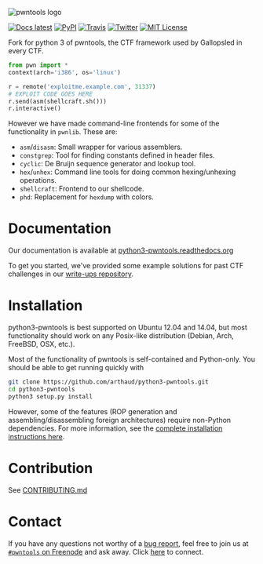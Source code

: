 ![pwntools logo](docs/source/logo.png?raw=true)

[![Docs latest](https://readthedocs.org/projects/python3-pwntools/badge/?version=latest)](https://python3-pwntools.readthedocs.org/en/latest/)
[![PyPI](https://img.shields.io/pypi/v/pwntools.svg?style=flat)](https://pypi.python.org/pypi/pwntools/)
[![Travis](https://travis-ci.org/arthaud/python3-pwntools.svg?branch=master)](https://travis-ci.org/arthaud/python3-pwntools)
[![Twitter](https://img.shields.io/badge/twitter-Gallopsled-4099FF.svg?style=flat)](https://twitter.com/Gallopsled)
[![MIT License](https://img.shields.io/badge/license-MIT-blue.svg?style=flat)](http://choosealicense.com/licenses/mit/)

Fork for python 3 of pwntools, the CTF framework used by Gallopsled in every CTF.

```python
from pwn import *
context(arch='i386', os='linux')

r = remote('exploitme.example.com', 31337)
# EXPLOIT CODE GOES HERE
r.send(asm(shellcraft.sh()))
r.interactive()
```

However we have made command-line frontends for some of the functionality
in `pwnlib`. These are:

* `asm`/`disasm`: Small wrapper for various assemblers.
* `constgrep`: Tool for finding constants defined in header files.
* `cyclic`: De Bruijn sequence generator and lookup tool.
* `hex`/`unhex`: Command line tools for doing common hexing/unhexing operations.
* `shellcraft`: Frontend to our shellcode.
* `phd`: Replacement for `hexdump` with colors.

# Documentation
Our documentation is available at [python3-pwntools.readthedocs.org](https://python3-pwntools.readthedocs.org/en/latest/)

To get you started, we've provided some example solutions for past CTF challenges in our [write-ups repository](https://github.com/Gallopsled/pwntools-write-ups).

# Installation

python3-pwntools is best supported on Ubuntu 12.04 and 14.04, but most functionality should work on any Posix-like distribution (Debian, Arch, FreeBSD, OSX, etc.).

Most of the functionality of pwntools is self-contained and Python-only.  You should be able to get running quickly with

```sh
git clone https://github.com/arthaud/python3-pwntools.git
cd python3-pwntools
python3 setup.py install
```

However, some of the features (ROP generation and assembling/disassembling foreign architectures) require non-Python dependencies.  For more information, see the [complete installation instructions here](https://python3-pwntools.readthedocs.org/en/latest/install.html).

# Contribution

See [CONTRIBUTING.md](CONTRIBUTING.md)

# Contact
If you have any questions not worthy of a [bug report](https://github.com/Gallopsled/pwntools/issues), feel free to join us
at [`#pwntools` on Freenode](irc://irc.freenode.net/pwntools) and ask away.
Click [here](https://kiwiirc.com/client/irc.freenode.net/pwntools) to connect.

